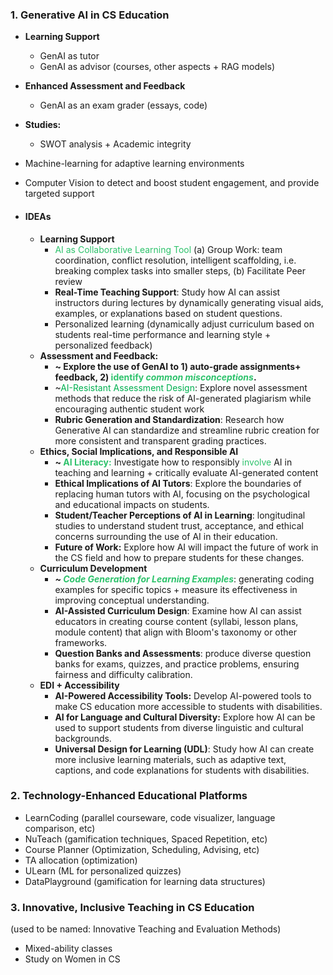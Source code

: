 ### 1. Generative AI in CS Education
 - **Learning Support**
	- GenAI as tutor
	- GenAI as advisor (courses, other aspects + RAG models)
- **Enhanced Assessment and Feedback**
	- GenAI as an exam grader (essays, code)
 - **Studies:** 
	- SWOT analysis + Academic integrity 
- Machine-learning for adaptive learning environments
- Computer Vision to detect and boost student engagement, and provide targeted support

- #### IDEAs
	- **Learning Support**
		- <font color="#2DC26B"> AI as Collaborative Learning Tool</font> (a) Group Work: team coordination, conflict resolution, intelligent scaffolding, i.e. breaking complex tasks into smaller steps, (b) Facilitate Peer review
		- **Real-Time Teaching Support**: Study how AI can assist instructors during lectures by dynamically generating visual aids, examples, or explanations based on student questions. 
		- Personalized learning (dynamically adjust curriculum based on students real-time performance and learning style + personalized feedback) 
	- **Assessment and Feedback:**
		- **~ Explore the use of GenAI to 1) auto-grade assignments+ feedback, 2) <font color="#2DC26B">identify *common misconceptions</font>*.**
		- ~<font color="#00b050">AI-Resistant Assessment Design</font>: Explore novel assessment methods that reduce the risk of AI-generated plagiarism while encouraging authentic student work
		- **Rubric Generation and Standardization**: Research how Generative AI can standardize and streamline rubric creation for more consistent and transparent grading practices.
	- **Ethics, Social Implications, and Responsible AI**
		- **~ <font color="#2DC26B">AI Literacy:</font>** Investigate how to responsibly <font color="#2DC26B">involve</font> AI in teaching and learning + critically evaluate AI-generated content 
		- **Ethical Implications of AI Tutors**: Explore the boundaries of replacing human tutors with AI, focusing on the psychological and educational impacts on students.
		- **Student/Teacher Perceptions of AI in Learning**: longitudinal studies to understand student trust, acceptance, and ethical concerns surrounding the use of AI in their education.
		- **Future of Work:** Explore how AI will impact the future of work in the CS field and how to prepare students for these changes.
	 - **Curriculum Development**
		 - ***~ <font color="#2DC26B">Code Generation for Learning Examples***</font>: generating coding examples for specific topics + measure its effectiveness in improving conceptual understanding.
		 - **AI-Assisted Curriculum Design**: Examine how AI can assist educators in creating course content (syllabi, lesson plans, module content) that align with Bloom's taxonomy or other frameworks.
		 - **Question Banks and Assessments**: produce diverse question banks for exams, quizzes, and practice problems, ensuring fairness and difficulty calibration.
	 - **EDI + Accessibility**
		 - **AI-Powered Accessibility Tools:** Develop AI-powered tools to make CS education more accessible to students with disabilities.
		 - **AI for Language and Cultural Diversity:** Explore how AI can be used to support students from diverse linguistic and cultural backgrounds.
		 - **Universal Design for Learning (UDL)**: Study how AI can create more inclusive learning materials, such as adaptive text, captions, and code explanations for students with disabilities.
### 2. Technology-Enhanced Educational Platforms
- LearnCoding (parallel courseware, code visualizer, language comparison, etc)
- NuTeach (gamification techniques, Spaced Repetition, etc)
- Course Planner (Optimization, Scheduling, Advising, etc)
- TA allocation (optimization)
- ULearn (ML for personalized quizzes)
- DataPlayground (gamification for learning data structures)
### 3.  Innovative, Inclusive Teaching in CS Education
(used to be named: Innovative Teaching and Evaluation Methods)
* Mixed-ability classes 
* Study on Women in CS 
